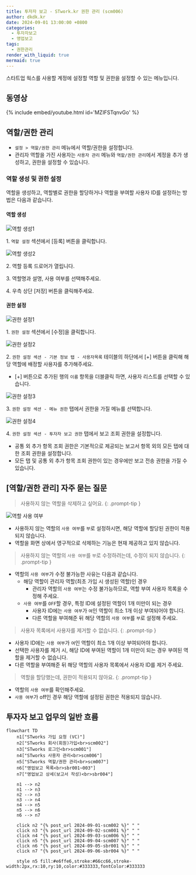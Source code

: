 ```yaml
---
title: 투자자 보고 - STwork.kr 권한 관리 (scm006)
author: dkdk.kr
date: 2024-09-01 13:00:00 +0800
categories:
  - 투자자보고
  - 영업보고
tags:
  - 권한관리
render_with_liquid: true
mermaid: true
---
```

스타트업 웍스를 사용할 계정에 설정할 역할 및 권한을 설정할 수 있는 메뉴입니다.

## 동영상

{% include embed/youtube.html id='MZIFSTqnvGo' %}

## 역할/권한 관리

- `설정 > 역할/권한 관리` 메뉴에서 역할/권한을 설정합니다.
- 관리자 역할을 가진 사용자는 `사용자 관리` 메뉴와 `역할/권한 관리`에서 계정을 추가 생성하고, 권한을 설정할 수 있습니다.

### 역할 생성 및 권한 설정

역할을 생성하고, 역할별로 권한을 할당하거나 역할을 부여할 사용자 ID를 설정하는 방법은 다음과 같습니다.

#### 역할 생성
![역할 생성1](assets/img/role1.png)

1\. `역할 설정` 섹션에서 [등록] 버튼을 클릭합니다.

![역할 생성2](assets/img/role2.png)

2\. 역할 등록 드로어가 열립니다. 

3\. 역할명과 설명, 사용 여부를 선택해주세요.

4\. 우측 상단 [저장] 버튼을 클릭해주세요.

#### 권한 설정
![권한 설정1](assets/img/role3.png)

1\. `권한 설정` 섹션에서 [수정]을 클릭합니다.

![권한 설정2](assets/img/role4.png)

2\. `권한 설정 섹션 - 기본 정보 탭 - 사용자목록` 테이블의 하단에서 [+] 버튼을 클릭해 해당 역할에 배정할 사용자를 추가해주세요.
   - [+] 버튼으로 추가된 행의 `이름` 항목을 더블클릭 하면, 사용자 리스트를 선택할 수 있습니다.

![권한 설정3](assets/img/role5.png)

3\. `권한 설정 섹션 - 메뉴 권한` 탭에서 권한을 가질 메뉴를 선택합니다.

![권한 설정4](assets/img/role6.png)

4\. `권한 설정 섹션 - 투자자 보고 권한` 탭에서 보고 조회 권한을 설정합니다.
   - 공통 외 추가 항목 조회 권한은 기본적으로 제공되는 보고서 항목 외의 모든 탭에 대한 조회 권한을 설정합니다.
   - 모든 탭 및 공통 외 추가 항목 조회 권한이 있는 경우에만 보고 전송 권한을 가질 수 있습니다.

## [역할/권한 관리] 자주 묻는 질문

> 사용하지 않는 역할을 삭제하고 싶어요.
{: .prompt-tip }

![역할 사용 여부](assets/img/role-nouse.png)
- 사용하지 않는 역할의 `사용 여부`를 `부`로 설정하시면, 해당 역할에 할당된 권한이 적용되지 않습니다.
- 역할을 화면 상에서 영구적으로 삭제하는 기능은 현재 제공하고 있지 않습니다.

> 사용하지 않는 역할의 `사용 여부`를 `부`로 수정하려는데, 수정이 되지 않습니다.
{: .prompt-tip }
- 역할의 `사용 여부`가 수정 불가능한 사유는 다음과 같습니다.
  - 해당 역할이 관리자 역할(최초 가입 시 생성된 역할)인 경우
    - 관리자 역할의 `사용 여부`는 수정 불가능하므로, 역할 부여 사용자 목록을 수정해 주세요.
  - `사용 여부`를 `OFF`할 경우, 특정 ID에 설정된 역할이 1개 미만이 되는 경우
    - 사용자 ID에는 `사용 여부`가 `여`인 역할이 최소 1개 이상 부여되어야 합니다.
    - 다른 역할을 부여해준 뒤 해당 역할의 `사용 여부`를 `부`로 설정해 주세요.

> 사용자 목록에서 사용자를 제거할 수 없습니다.
{: .prompt-tip }
- 사용자 ID에는 `사용 여부`가 `여`인 역할이 최소 1개 이상 부여되어야 합니다.
- 선택한 사용자를 제거 시, 해당 ID에 부여된 역할이 1개 미만이 되는 경우 부여된 역할을 제거할 수 없습니다.
- 다른 역할을 부여해준 뒤 해당 역할의 사용자 목록에서 사용자 ID를 제거 주세요.

> 역할을 할당했는데, 권한이 적용되지 않아요.
{: .prompt-tip }
- 역할의 `사용 여부`를 확인해주세요.
- `사용 여부`가 off인 경우 해당 역할에 설정된 권한은 적용되지 않습니다.


## 투자자 보고 업무의 일반 흐름


```mermaid
flowchart TD
    n1["STworks 가입 요청 (VC)"]
    n2["STworks 회사(회원)가입<br>scm002"]
    n3["STworks 로그인<br>scm001"]
    n4["STworks 사용자 관리<br>scm006"]
    n5["STworks 역할/권한 관리<br>scm007"]
    n6["영업보고 목록<br>sbr001~003"]
    n7["영업보고 상세(보고서 작성)<br>sbr004"]
    
    n1 --> n2
    n1 --> n3
    n2 --> n3
    n3 --> n4
    n4 --> n5
    n5 --> n6
    n6 --> n7

    click n2 "{% post_url 2024-09-01-scm002 %}" " "
    click n3 "{% post_url 2024-09-02-scm001 %}" " "
    click n4 "{% post_url 2024-09-03-scm006 %}" " "
    click n5 "{% post_url 2024-09-04-scm007 %}" " "
    click n6 "{% post_url 2024-09-05-sbr001 %}" " "
    click n7 "{% post_url 2024-09-06-sbr004 %}" " "

    style n5 fill:#e6ffe6,stroke:#66cc66,stroke-width:2px,rx:10,ry:10,color:#333333,fontColor:#333333
```
